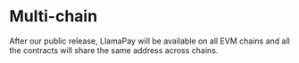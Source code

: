 # Multi-chain

After our public release, LlamaPay will be available on all EVM chains and all the contracts will share the same address across chains.
